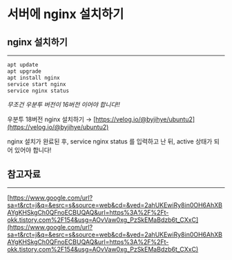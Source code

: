 # 서버에 nginx 설치하기

## nginx 설치하기

---

```jsx
apt update
apt upgrade
apt install nginx
service start nginx
service nginx status
```

*무조건 우분투 버전이 16버전 이어야 합니다!!*

우분투 18버전 nginx 설치하기 → [https://velog.io/@byjihye/ubuntu2](https://velog.io/@byjihye/ubuntu2)

nginx 설치가 완료된 후, service nginx status 를 입력하고 난 뒤, active 상태가 되어 있어야 합니다!

## 참고자료

---

[https://www.google.com/url?sa=t&rct=j&q=&esrc=s&source=web&cd=&ved=2ahUKEwiRy8in0OH6AhXBAYgKHSkgCh0QFnoECBUQAQ&url=https%3A%2F%2Ft-okk.tistory.com%2F154&usg=AOvVaw0xg_PzSkEMaBdzb6t_CXxC](https://www.google.com/url?sa=t&rct=j&q=&esrc=s&source=web&cd=&ved=2ahUKEwiRy8in0OH6AhXBAYgKHSkgCh0QFnoECBUQAQ&url=https%3A%2F%2Ft-okk.tistory.com%2F154&usg=AOvVaw0xg_PzSkEMaBdzb6t_CXxC)